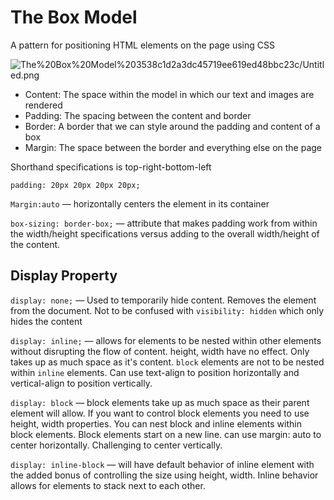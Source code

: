 # The Box Model

A pattern for positioning HTML elements on the page using CSS

![The%20Box%20Model%203538c1d2a3dc45719ee619ed48bbc23c/Untitled.png](The%20Box%20Model%203538c1d2a3dc45719ee619ed48bbc23c/Untitled.png)

- Content: The space within the model in which our text and images are rendered
- Padding: The spacing between the content and border
- Border: A border that we can style around the padding and content of a box
- Margin: The space between the border and everything else on the page

Shorthand specifications is top-right-bottom-left

`padding: 20px 20px 20px 20px;`

`Margin:auto` — horizontally centers the element in its container 

`box-sizing: border-box;` — attribute that makes padding work from within the width/height specifications versus adding to the overall width/height of the content. 

## Display Property

`display: none;` — Used to temporarily hide content. Removes the element from the document. Not to be confused with `visibility: hidden` which only hides the content

`display: inline;` — allows for elements to be nested within other elements without disrupting the flow of content. height, width have no effect. Only takes up as much space as it's content. `block` elements are not to be nested within `inline` elements. Can use text-align to position horizontally and vertical-align to position vertically.

`display: block` — block elements take up as much space as their parent element will allow. If you want to control block elements you need to use height, width properties. You can nest block and inline elements within block elements. Block elements start on a new line.  can use margin: auto to center horizontally. Challenging to center vertically. 

`display: inline-block` — will have default behavior of inline element with the added bonus of controlling the size using height, width. Inline behavior allows for elements to stack next to each other.